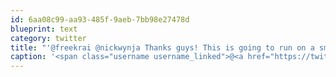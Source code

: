 ```yaml
---
id: 6aa08c99-aa93-485f-9aeb-7bb98e27478d
blueprint: text
category: twitter
title: "'@freekrai @nickwynja Thanks guys! This is going to run on a small NAS box"
caption: '<span class="username username_linked">@<a href="https://twitter.com/freekrai" title="Roger Stringer">freekrai</a></span> <span class="username username_linked">@<a href="https://twitter.com/nickwynja" title="Nick Wynja">nickwynja</a></span> Thanks guys! This is going to run on a small NAS box'
---
```

